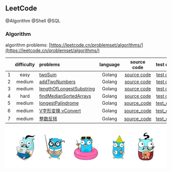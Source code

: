 ## LeetCode 

@Algorithm @Shell @SQL

### Algorithm 

algorithm problems: [https://leetcode.cn/problemset/algorithms/](https://leetcode.cn/problemset/algorithms/)

|   | difficulty |  problems | language | source code | test code |
| :----: | :----: | :---- | :----: | :----: | :----: |
| 1 | easy |  [twoSum](https://leetcode.com/problems/two-sum/) | Golang | [source code](./algorithm/golang/1_twoSum.go) | [test code](./algorithm/golang/1_twoSum_test.go)
| 2 | medium |  [addTwoNumbers](https://leetcode.com/problems/add-two-numbers/) | Golang | [source code](./algorithm/golang/2_addTwoNumbers.go) | [test code](./algorithm/golang/2_addTwoNumbers_test.go) |
| 3 | medium | [lengthOfLongestSubstring](https://leetcode.com/problems/longest-substring-without-repeating-characters/) | Golang | [source code](./algorithm/golang/3_lengthOfLongestSubstring.go) | [test code](./algorithm/golang/3_lengthOfLongestSubstring_test.go) |
| 4 | hard | [findMedianSortedArrays](https://leetcode.com/problems/median-of-two-sorted-arrays/) | Golang | [source code](./algorithm/golang/4_findMedianSortedArrays.go) | [test code](./algorithm/golang/4_findMedianSortedArrays_test.go) |
| 5 | medium | [longestPalindrome](https://leetcode.cn/problems/median-of-two-sorted-arrays/) | Golang | [source_code](./algorithm/golang/5_longestPalindrome.go) | [test_code](./algorithm/golang/5_longestPalindrome_test.go) |
| 6 | medium  | [V字形变换 vConvert](https://leetcode.cn/problems/zigzag-conversion/) | Golang | [source_code](./algorithm/golang/6_vConvert.go) | [test_code](./algorithm/golang/6_vConvert_test.go) |
| 7 | medium  | [整数反转](https://leetcode.cn/problems/reverse-integer/) | Golang | [source_code](./algorithm/golang/7_reverse.go) | [test_code](./algorithm/golang/7_reverse_test.go) |


![gopher](./gophertop.png)
